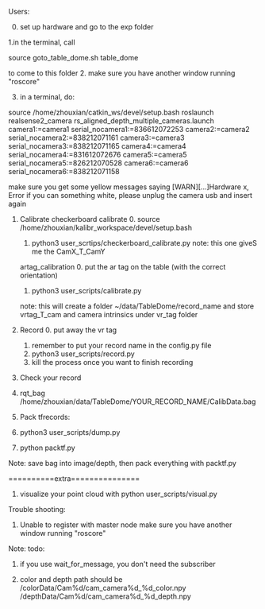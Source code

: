Users:


0. set up hardware and go to the exp folder

  1.in the terminal, call

   source goto_table_dome.sh
   table_dome

   to come to this folder
  2. make sure you have another window running "roscore"

  3. in a terminal, do:

  source /home/zhouxian/catkin_ws/devel/setup.bash
  roslaunch realsense2_camera rs_aligned_depth_multiple_cameras.launch camera1:=camera1 serial_nocamera1:=836612072253 camera2:=camera2 serial_nocamera2:=838212071161 camera3:=camera3 serial_nocamera3:=838212071165 camera4:=camera4 serial_nocamera4:=831612072676 camera5:=camera5 serial_nocamera5:=826212070528 camera6:=camera6 serial_nocamera6:=838212071158

  make sure you get some yellow messages saying [WARN][...]Hardware x, Error
  if you can something white, please unplug the camera usb and insert again



1. Calibrate
   checkerboard calibrate
   0. source /home/zhouxian/kalibr_workspace/devel/setup.bash
   1. python3 user_scrtips/checkerboard_calibrate.py
   note: this one giveS me the CamX_T_CamY

   artag_calibration
   0. put the ar tag on the table (with the correct orientation)
   1. python3 user_scripts/calibrate.py

   note: this will create a folder ~/data/TableDome/record_name
   and store vrtag_T_cam and camera intrinsics under vr_tag folder


2. Record
   0. put away the vr tag
   1. remember to put your record name in the config.py file
   2. python3 user_scripts/record.py
   3. kill the process once you want to finish recording


3. Check your record
  1. rqt_bag /home/zhouxian/data/TableDome/YOUR_RECORD_NAME/CalibData.bag

4. Pack tfrecords:
  1. python3 user_scripts/dump.py
  1. python packtf.py

  Note: save bag into image/depth, then pack everything with packtf.py



==========extra===============
1. visualize your point cloud with
    python user_scripts/visual.py





Trouble shooting:
1. Unable to register with master node
  make sure you have another window running "roscore"


Note:
todo:
1. if you use wait_for_message, you don't need the subscriber

2. color and depth path should be /colorData/Cam%d/cam_camera%d_%d_color.npy
                                  /depthData/Cam%d/cam_camera%d_%d_depth.npy
